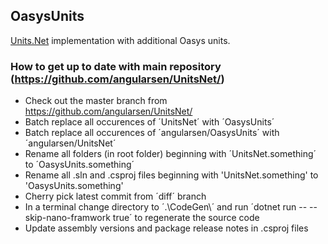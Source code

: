 ﻿## OasysUnits

[Units.Net](https://github.com/angularsen/UnitsNet/blob/master/README.md) implementation with additional Oasys units.

### How to get up to date with main repository (https://github.com/angularsen/UnitsNet/)

* Check out the master branch from https://github.com/angularsen/UnitsNet/
* Batch replace all occurences of ´UnitsNet´ with ´OasysUnits´
* Batch replace all occurences of ´angularsen/OasysUnits´ with ´angularsen/UnitsNet´
* Rename all folders (in root folder) beginning with ´UnitsNet.something´ to ´OasysUnits.something´
* Rename all .sln and .csproj files beginning with 'UnitsNet.something' to 'OasysUnits.something'
* Cherry pick latest commit from ´diff´ branch 
* In a terminal change directory to ´.\CodeGen\´ and run ´dotnet run -- --skip-nano-framwork true´ to regenerate the source code
* Update assembly versions and package release notes in .csproj files
